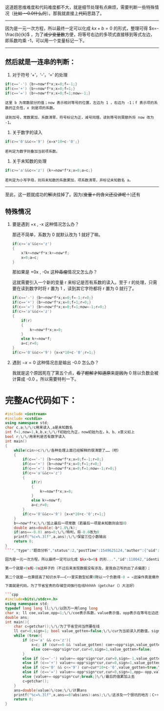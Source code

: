 这道题思维难度和代码难度都不大，就是细节处理有点麻烦，需要判断一些特殊情况（~~比如 --0.0什么的~~）。那我就直接上~~代码~~思路了。

------------
因为是一元一次方程，所以最终一定可以化成 $kx+b=0$ 的形式，整理可得 $x=-\frac{b}{k}$ ，为了~~减少变量数~~方便，将等号右边的多项式直接移到等式左边，即系数均乘 -1，可以用一个变量标记一下。

------------
## 然后就是一连串的判断：
1. 对于符号 ‘+’，‘-’，‘=’ 的处理
```cpp
if(c=='-') {b+=now*f*x;x=0;f=-1;}
if(c=='+') {b+=now*f*x;x=0;f=1;}
if(c=='=') {b+=now*f*x;x=0;f=1;now=-1;}
```
	这里 b 为常数部分的值；now 表示相对等号的位置，左边为 1 ，右边为 -1；f 表示项的系数的正负性，x 则是项的系数。
	
    读到加号，常数累加，系数清零，符号标记为正，减号同理。读到等号则需额外将 now 改为 -1。

1. 关于数字的读入
```cpp
if(c>='0'&&c<='9') {x=x*10+c-'0';}
```
	若判定为数字则叠加当前项系数。
    
1. 关于未知数的处理
```cpp
if(c>='a'&&c<='z') {k+=now*f*x;x=0;a=c;}
```
	若判定为小写字母，则将未知数的系数累加，项系数清零，并标记未知数名 a。   

------------
至此，这一题就成功的~~解决~~挂掉了。因为(~~变量 r 的含义还没讲呢！~~)还有
## 特殊情况
1. 要是遇到 +x , -x 这种情况怎么办？

	那还不简单，系数为 0 就默认改为 1 就好了嘛。
    ```cpp
	if(c>='a'&&c<='z')
    {
    	x?k+=now*f*x:k+=now*f;
        x=0;a=c;
    }
	```
    那如果是 +0x , -0x 这种~~毒瘤~~情况又怎么办？
    
    这就需要引入一个新的变量 r 来标记是否有系数的读入。至于 r 的处理，只需要在读到数字时将 r 置为 1 ，读到其它字符都将 r 置为 0 就行了。
    ```cpp
	if(c=='-') {b+=now*f*x;x=0;f=-1;r=0;}
	if(c=='+') {b+=now*f*x;x=0;f=1;r=0;}
	if(c=='=') {b+=now*f*x;x=0;f=1;now=-1;r=0;}
	if(c>='a'&&c<='z')
	{
		if(r)
		{
			k+=now*f*x;x=0;
		}
		else k+=now*f;
		a=c;r=0;
	}
	if(c>='0'&&c<='9') {x=x*10+c-'0';r=1;}
	```
    
1. 遇到 $-x=0$ 这种情况总是输出 -0.0 怎么办？
	
    我就是这个原因死在了第五个点，~~看了题解才知道原来是因为~~ 0 除以负数会被计算成 -0.0 。所以需要特判一下。
    
# 完整AC代码如下：
```cpp
#include <iostream>
#include <cstdio>
using namespace std;
char c,a;\/\/c用来读入,a是未知数名
int f=1,now=1,k,b,x;\/\/f初始化为正，now初始为左，k、b、x意义如上
bool r;\/\/用来判是否有数字读入
int main()
{
	while(cin>>c)\/\/各种处理上面已经解释的很清楚了……（吧）
	{
		if(c=='-') {b+=now*f*x;x=0;f=-1;r=0;}
		if(c=='+') {b+=now*f*x;x=0;f=1;r=0;}
		if(c=='=') {b+=now*f*x;x=0;f=1;now=-1;r=0;}
		if(c>='a'&&c<='z')
		{
			if(r)
			{
				k+=now*f*x;x=0;
			}
			else k+=now*f;
			a=c;r=0;
		}
		if(c>='0'&&c<='9') {x=x*10+c-'0';r=1;}
	}
	b+=now*f*x;\/\/加上最后一项常数（若最后一项是未知数则会加0）
    double ans=double(-b*1.0\/k);
	if(ans==-0.0) ans=0;\/\/特判，将-0.0改为0
	printf("%c=%.3lf",a,ans);\/\/保留三位小数输出
	return 0;
}
```","type":"题目分析","status":2,"postTime":1549625124,"author":{"uid":109358,"name":"吴名玄","slogan":"","badge":null,"isAdmin":false,"isBanned":false,"color":"Gray","ccfLevel":0,"background":""},"thumbUp":331,"commentCount":79,"currentUserVoteType":0,"contentDescription":"这道题思维难度和代码难度都不大，就是细节处理有点麻烦，需要判断一些特殊情况（比如 --0.0什么的）。那我就直接上代码思路了。

因为是一元一次方程，所以最终一定可以化成 $kx+b=0$ 的形...","id":110042,"identifier":"ji-suan-qi-di-gai-liang","title":"计算器的改良"},{"content":"这题坑点还不少= = 被坑到废了两次宝贵的下载数据机会QwQ

第一个就是+0x和-0x这样子的（不过后来发现数据没有涉及，是我自己写的出了点偏差）；

第二个就是——也算提高了知识水平——C++里实数型如果0除以一个负数得-0 = =这操作真是爆炸！最后一个点就不善意地坑了一下，需要加一个特判

下面就是代码，为了节省宝贵的存储空间强行在线hhhhh（getchar（）大法好）

```cpp
#include<bits\/stdc++.h>
using namespace std;
typedef long long ll;\/\/以防万一用long long 
char x; ll coe,value,opp=1;\/\/coe表示系数，value表示值，opp表示在等号左边还是右边 
double ans;
int main(){
    char c=getchar();\/\/为了节省空间当然要在线 
    ll cur=0,sign=1; bool value_gotten=false;\/\/cur为当前读入的数值，sign表示当前数值符号，value_gotten是一个标记变量，字面意思是是否读入过数值，用途下面说 
    while (true){
        if (c>='a' && c<='z'){
            x=c; if (cur==0 && !value_gotten) coe+=opp*sign,value_gotten=false; \/\/这也是个坑点（虽然数据没有涉及），如果cur为0又读入了变量名称有两种情况：一时+0x或-0x，另一种是默认系数为1，value_gotten专门判断这两种情况 
            else coe+=opp*sign*cur,cur=0,sign=1,value_gotten=false;
        }
        else if (c=='-') value+=-opp*sign*cur,cur=0,sign=-1,value_gotten=false;\/\/如果是减号把当前数值加入值（如果之前是变量则当前数值为0，加入也没有影响），并清空当前数值，设value_gotten为false，符号修改为负 
        else if (c=='+') value+=-opp*sign*cur,cur=0,sign=1,value_gotten=false;\/\/加号和减号一样，只是把符号修改为正 
        else if (c>='0' && c<='9') cur=cur*10+c-'0',value_gotten=true;\/\/如果是数字，就对cur进行计算，并把value_gotten设为true 
        else if (c=='=') value+=-opp*sign*cur,cur=0,sign=1,opp=-opp,value_gotten=false;\/\/等号和加减号差不多，只是要把opp设为负 
        else {value+=-opp*sign*cur;break;}\/\/最后的值累加上去 
        c=getchar();
    }
    ans=double(value)\/coe;\/\/计算ans 
    printf("%c=%.3lf",x,ans==0?abs(ans):ans);\/\/这涉及一个很坑的地方：C++里0除以一个负数值为-0，专门避免这种情况 
    return 0;
}

```